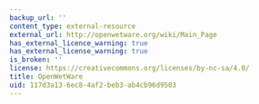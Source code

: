 ```yaml
---
backup_url: ''
content_type: external-resource
external_url: http://openwetware.org/wiki/Main_Page
has_external_licence_warning: true
has_external_license_warning: true
is_broken: ''
license: https://creativecommons.org/licenses/by-nc-sa/4.0/
title: OpenWetWare
uid: 117d3a13-6ec8-4af2-beb3-ab4cb96d9503
---
```

